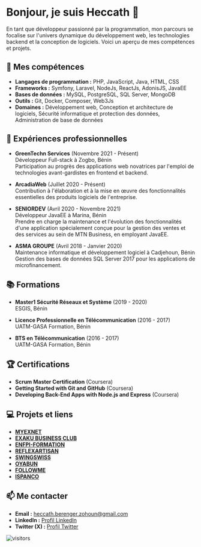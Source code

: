 # Bonjour, je suis Heccath 👋

En tant que développeur passionné par la programmation, mon parcours se focalise sur l'univers dynamique du développement web, les technologies backend et la conception de logiciels. Voici un aperçu de mes compétences et projets.

## 🚀 Mes compétences

- **Langages de programmation :** PHP, JavaScript, Java, HTML, CSS
- **Frameworks :** Symfony, Laravel, NodeJs, ReactJs, AdonisJS, JavaEE
- **Bases de données :** MySQL, PostgreSQL, SQL Server, MongoDB
- **Outils :** Git, Docker, Composer, Web3Js
- **Domaines :** Développement web, Conception et architecture de logiciels, Sécurité informatique et protection des données, Administration de base de données

## 🌟 Expériences professionnelles

- **GreenTechn Services** (Novembre 2021 - Présent)  
  Développeur Full-stack à Zogbo, Bénin  
  Participation au progrès des applications web novatrices par l'emploi de technologies avant-gardistes en frontend et backend.

- **ArcadiaWeb** (Juillet 2020 - Présent)  
  Contribution à l'élaboration et à la mise en œuvre des fonctionnalités essentielles des produits logiciels de l'entreprise.

- **SENIORDEV** (Avril 2020 - Novembre 2021)  
  Développeur JavaEE à Marina, Bénin  
  Prendre en charge la maintenance et l'évolution des fonctionnalités d'une application spécialement conçue pour la gestion des ventes et des services au sein de MTN Business, en employant JavaEE.
  
- **ASMA GROUPE** (Avril 2018 - Janvier 2020)  
  Maintenance informatique et développement logiciel à Cadjehoun, Bénin  
  Gestion des bases de données SQL Server 2017 pour les applications de microfinancement.

## 📚 Formations

- **Master1 Sécurité Réseaux et Système** (2019 - 2020)  
  ESGIS, Bénin

- **Licence Professionnelle en Télécommunication** (2016 - 2017)  
  UATM-GASA Formation, Bénin

- **BTS en Télécommunication** (2016 - 2017)  
  UATM-GASA Formation, Bénin

## 🏆 Certifications

- **Scrum Master Certification** (Coursera)
- **Getting Started with Git and GitHub** (Coursera)
- **Developing Back-End Apps with Node.js and Express** (Coursera)

## 💻 Projets et liens

- [**MYEXNET**](https://myexnet.com)
- [**EXAKU BUSINESS CLUB**](https://www.exaku.com)
- [**ENFPI-FORMATION**](http://enfpi-formation.fr)
- [**REFLEXARTISAN**](https://www.reflexartisan.com)
- [**SWINGSWISS**](https://www.swingswiss.com)
- [**OYABUN**](https://oyabun.io)
- [**FOLLOWME**](https://www.followme.fans)
- [**ISPANCO**](https://ispanco.mtn.bj)

## 📫 Me contacter

- **Email :** [heccath.berenger.zohoun@gmail.com](mailto:heccath.berenger.zohoun@gmail.com)
- **LinkedIn :** [Profil LinkedIn](https://www.linkedin.com/in/heccath-zohoun/)
- **Twitter (X) :** [Profil Twitter](https://x.com/HeccathZ)

![visitors](https://visitor-badge.glitch.me/badge?page_id=zohounheccath)

